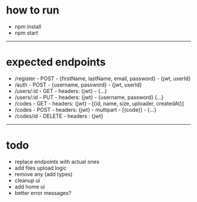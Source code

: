 # how to run

- npm install
- npm start

---

# expected endpoints

- /register - POST - {firstName, lastName, email, password} - {jwt, userId}
- /auth - POST - {username, password} - {jwt, userId}
- /users/:id - GET - headers: {jwt} - {...}
- /users/:id - PUT - headers: {jwt} - {username, password} {...}
- /codes - GET - headers: {jwt} - [{id, name, size, uploader, createdAt}]
- /codes - POST - headers: {jwt} - multipart - [{code}] - {...}
- /codes/id - DELETE - headers : {jwt} 

---

# todo

- replace endpoints with actual ones
- add files upload logic
- remove any (add types)
- cleanup ui
- add home ui
- better error messages?

